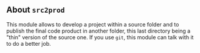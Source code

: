 About `src2prod`
----------------

This module allows to develop a project within a source folder and to publish the final code product in another folder, this last directory being a "thin" version of the source one. If you use `git`, this module can talk with it to do a better job.
